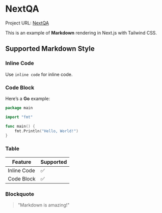 # NextQA

Project URL: [NextQA](https://github.com/shijiahao314/next-qa)

This is an example of **Markdown** rendering in Next.js with Tailwind CSS.

## Supported Markdown Style

### Inline Code

Use `inline code` for inline code.

### Code Block

Here’s a **Go** example:

```Go
package main

import "fmt"

func main() {
    fmt.Println("Hello, World!")
}
```

### Table

| Feature     | Supported |
|-------------|-----------|
| Inline Code | ✅        |
| Code Block  | ✅        |

### Blockquote

> "Markdown is amazing!"

